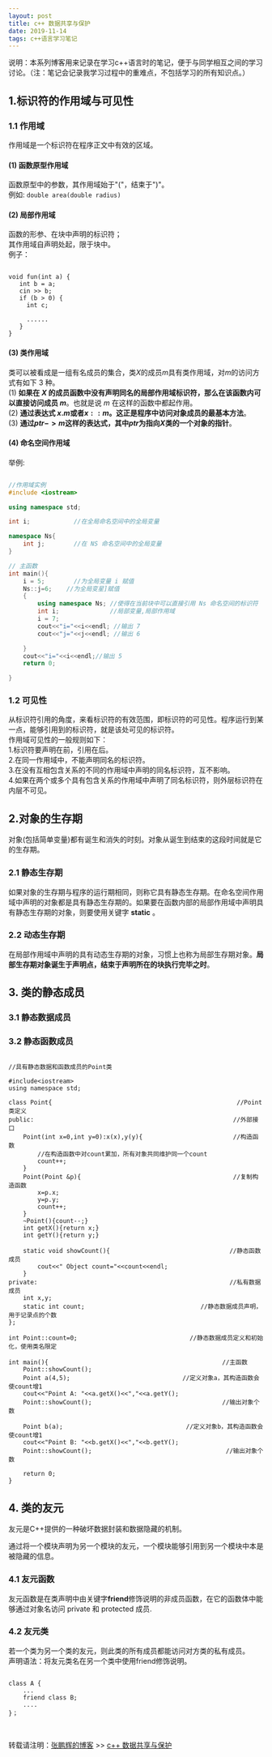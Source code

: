 ```yaml
---
layout: post
title: c++ 数据共享与保护
date: 2019-11-14
tags: c++语言学习笔记
---
```


说明：本系列博客用来记录在学习c++语言时的笔记，便于与同学相互之间的学习讨论。（注：笔记会记录我学习过程中的重难点，不包括学习的所有知识点。）


## 1.标识符的作用域与可见性

### 1.1 作用域

作用域是一个标识符在程序正文中有效的区域。  

#### (1) 函数原型作用域

函数原型中的参数，其作用域始于"("，结束于")"。  
例如: `double area(double radius)`   

#### (2) 局部作用域

函数的形参、在块中声明的标识符；  
其作用域自声明处起，限于块中。  
例子：

```

void fun(int a) {
   int b = a;
   cin >> b;
   if (b > 0) {
     int c;

     ......
   }
}

```

#### (3) 类作用域

类可以被看成是一组有名成员的集合，类$X$的成员$m$具有类作用域，对$m$的访问方式有如下 3 种。  
(1) **如果在 $X$ 的成员函数中没有声明同名的局部作用域标识符，那么在该函数内可以直接访问成员 $m$**。也就是说 $m$ 在这样的函数中都起作用。  
(2) **通过表达式 $x.m$或者$x::m$。这正是程序中访问对象成员的最基本方法**。  
(3) **通过$ptr->m$这样的表达式，其中$ptr$为指向$X$类的一个对象的指针**。        

#### (4) 命名空间作用域 

举例:

```c++

//作用域实例
#include <iostream>

using namespace std;

int i;            //在全局命名空间中的全局变量

namespace Ns{
    int j;        //在 NS 命名空间中的全局变量
}

// 主函数
int main(){
    i = 5;        //为全局变量 i 赋值
    Ns::j=6;    //为全局变星]赋值
    {
        using namespace Ns; //使得在当前块中可以直接引用 Ns 命名空间的标识符
        int i;              //局部变量,局部作用域
        i = 7;
        cout<<"i="<<i<<endl; //输出 7
        cout<<"j="<<j<<endl; //输出 6

    }
    cout<<"i="<<i<<endl;//输出 5
    return 0;

}

```

### 1.2 可见性

从标识符引用的角度，来看标识符的有效范围，即标识符的可见性。程序运行到某一点，能够引用到的标识符，就是该处可见的标识符。  
作用域可见性的一般规则如下：  
1.标识符要声明在前，引用在后。  
2.在同一作用域中，不能声明同名的标识符。  
3.在没有互相包含关系的不同的作用域中声明的同名标识符，互不影响。  
4.如果在两个或多个具有包含关系的作用域中声明了同名标识符，则外层标识符在内层不可见。   

## 2.对象的生存期

对象(包括简单变量)都有诞生和消失的时刻。对象从诞生到结束的这段时间就是它的生存期。

### 2.1 静态生存期

如果对象的生存期与程序的运行期相同，则称它具有静态生存期。在命名空间作用域中声明的对象都是具有静态生存期的。如果要在函数内部的局部作用域中声明具有静态生存期的对象，则要使用关键字 **static** 。

### 2.2 动态生存期

在局部作用域中声明的具有动态生存期的对象，习惯上也称为局部生存期对象。**局部生存期对象诞生于声明点，结束于声明所在的块执行完毕之时**。

## 3. 类的静态成员

### 3.1 静态数据成员

### 3.2 静态函数成员

```

//具有静态数据和函数成员的Point类

#include<iostream>
using namespace std;

class Point{                                                   //Point类定义
public:                                                       //外部接口
    Point(int x=0,int y=0):x(x),y(y){                         //构造函数
        //在构造函数中对count累加，所有对象共同维护同一个count
        count++;
    }
    Point(Point &p){                                          //复制构造函数
        x=p.x;
        y=p.y;
        count++;
    }
    ~Point(){count--;}
    int getX(){return x;}
    int getY(){return y;}

    static void showCount(){                                 //静态函数成员
        cout<<" Object count="<<count<<endl;
    }
private:                                                     //私有数据成员
    int x,y;
    static int count;                                //静态数据成员声明，用于记录点的个数
};

int Point::count=0;                               //静态数据成员定义和初始化，使用类名限定

int main(){                                                //主函数
    Point::showCount();
    Point a(4,5);                               //定义对象a，其构造函数会使count增1
    cout<<"Point A: "<<a.getX()<<","<<a.getY();
    Point::showCount();                                    //输出对象个数

    Point b(a);                                  //定义对象b，其构造函数会使count增1
    cout<<"Point B: "<<b.getX()<<","<<b.getY();
    Point::showCount();                                     //输出对象个数

    return 0;
}

```

## 4. 类的友元

友元是C++提供的一种破坏数据封装和数据隐藏的机制。

通过将一个模块声明为另一个模块的友元，一个模块能够引用到另一个模块中本是被隐藏的信息。


### 4.1 友元函数

友元函数是在类声明中由关键字**friend**修饰说明的非成员函数，在它的函数体中能够通过对象名访问 private 和 protected 成员.

### 4.2 友元类

若一个类为另一个类的友元，则此类的所有成员都能访问对方类的私有成员。  
声明语法：将友元类名在另一个类中使用friend修饰说明。

```

class A {
    ...
    friend class B;
    ....
}；

```








<br>

转载请注明：[张鹏辉的博客](http://danielzph.github.io) >> [c++ 数据共享与保护](https://danielzph.github.io/2019/10/cpplearningprocess5/)
